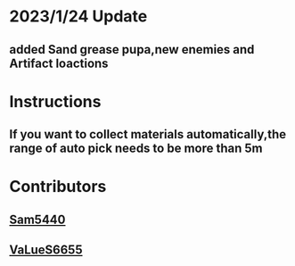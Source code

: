 # 2023/1/24 Update
added Sand grease pupa,new enemies and Artifact loactions
-
# Instructions
If you want to collect materials automatically,the range of auto pick needs to be more than 5m
----------
Contributors
======
[Sam5440](https://github.com/Sam5440/)
--
[VaLueS6655](https://github.com/VaLueS6655)
-
